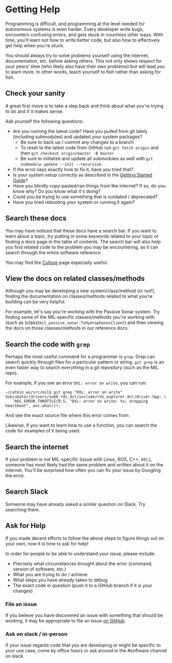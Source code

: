 # Getting Help
Programming is difficult, and programming at the level needed for autonomous systems
is even harder. Every developer write bugs, encounters confusing errors, and gets stuck
in countless other ways. With time, you'll learn not how to write better code,
but also how to effectively get help when you're stuck.

You should always try to solve problems yourself using the internet, documentation,
etc. before asking others. This not only shows respect for your peers' time (who likely
also have their own problems) but will lead you to learn more. In other words,
teach yourself to fish rather than asking for fish.

## Check your sanity
A great first move is to take a step back and think about what you're trying
to do and if it makes sense.

Ask yourself the following questions:

* Are you running the latest code? Have you pulled from git lately (including
submodules) and updated your system packages?
  * Be sure to back up / commit any changes to a branch
  * To reset to the latest code from GitHub run `git fetch origin` and then
  `git checkout origin/master -B master`
  * Be sure to initialize and update all submodules as well with `git submodule update --init --recursive`.
* If the error says exactly how to fix it, have you tried that?
* Is your system setup correctly as described in the [Getting Started Guide](/software/getting_started)?
* Have you blindly copy-pasted/ran things from the internet? If so, do you know
why? Do you know what it's doing?
* Could you be trying to use something that is outdated / deprecated?
* Have you tried rebooting your system or running it again?

## Search these docs
You may have noticed that these docs have a search bar. If you want
to learn about a topic, try putting in some keywords related to your topic
or finding a docs page in the table of contents. The search bar will also help
you find related code to the problem you may be encountering, as it can search
through the entire software reference.

You may find the [Culture](/culture) page especially useful.

## View the docs on related classes/methods
Although you may be developing a new system/class/method (or not!), finding the
documentation on classes/methods related to what you're building can be very helpful.

For example, let's say you're working with the Passive Sonar system. Try finding some
of the MIL-specific classes/methods you're working with (such as {class}`mil_passive_sonar.TxHydrophonesClient`)
and then viewing the docs on those classes/methods in our reference docs.

## Search the code with `grep`
Perhaps the most useful command for a programmer is `grep`. Grep can search
quickly through files for a particular pattern or string. `git grep` is an
even faster way to search everything in a git repository (such as the MIL repo).

For example, if you see an error `DVL: error on write`, you can run:

    ~/catkin_ws/src/mil$ git grep "DVL: error on write"
    SubjuGator/drivers/sub8_rdi_dvl/include/rdi_explorer_dvl/driver.hpp: \
        ROS_ERROR_THROTTLE(0.5, "DVL: error on write: %s; dropping heartbeat", exc.what());

And see the exact source file where this error comes from.

Likewise, if you want to learn how to use a function, you can search the code
for examples of it being used.

## Search the internet
If your problem is not MIL-specific (issue with Linux, ROS, C++, etc.),
someone has most likely had the same problem and written about it on the internet.
You'll be surprised how often you can fix your issue by Googling the error.

## Search Slack
Someone may have already asked a similar question on Slack. Try searching there.

## Ask for Help
If you made decent efforts to follow the above steps to figure things out on
your own, now it is time to ask for help!

In order for people to be able to understand your issue, please include:

* Precisely what circumstances brought about the error (command, version of software, etc.)
* What you are trying to do / achieve
* What steps you have already taken to debug
* The exact code in question (push it to a GitHub branch if it is your changes)

### File an issue
If you believe you have discovered an issue with something that should be working,
it may be appropriate to file an issue [on GitHub](https://github.com/uf-mil/mil/issues).

### Ask on slack / in-person
If your issue regards code that you are developing or might be specific
to your use case, come by office hours or ask around in the #software channel
on slack.
